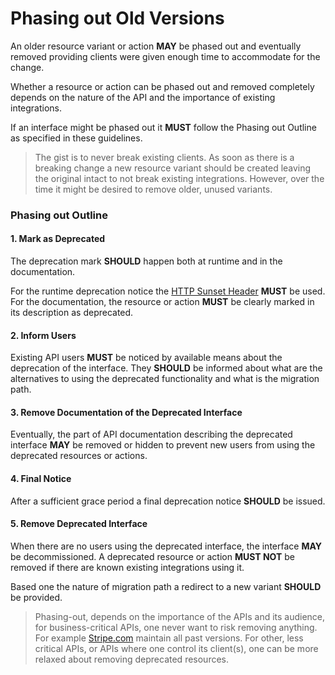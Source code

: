# Phasing out Old Versions

An older resource variant or action **MAY** be phased out and eventually removed providing clients were given enough time to accommodate for the change.

Whether a resource or action can be phased out and removed completely depends on the nature of the API and the importance of existing integrations. 

If an interface might be phased out it **MUST** follow the Phasing out Outline as specified in these guidelines. 

> The gist is to never break existing clients. As soon as there is a breaking change a new resource variant should be created leaving the original intact to not break existing integrations. However, over the time it might be desired to remove older, unused variants.

### Phasing out Outline

#### 1. Mark as Deprecated

The deprecation mark **SHOULD** happen both at runtime and in the documentation. 

For the runtime deprecation notice the  [HTTP Sunset Header](https://tools.ietf.org/id/draft-wilde-sunset-header-03.html) **MUST** be used. For the documentation, the resource or action **MUST** be clearly marked in its description as deprecated.

#### 2. Inform Users

Existing API users **MUST** be noticed by available means about the deprecation of the interface. They **SHOULD** be informed about what are the alternatives to using the deprecated functionality and what is the migration path.

#### 3. Remove Documentation of the Deprecated Interface

Eventually, the part of API documentation describing the deprecated interface **MAY** be removed or hidden to prevent new users from using the deprecated resources or actions. 

#### 4. Final Notice

After a sufficient grace period a final deprecation notice **SHOULD** be issued.

#### 5. Remove Deprecated Interface

When there are no users using the deprecated interface, the interface **MAY** be decommissioned. A deprecated resource or action **MUST NOT** be removed if there are known existing integrations using it.

Based one the nature of migration path a redirect to a new variant **SHOULD** be provided.

> Phasing-out, depends on the importance of the APIs and its audience, for business-critical APIs, one never want to risk removing anything. For example [Stripe.com](http://stripe.com/) maintain all past versions. For other, less critical APIs, or APIs where one control its client\(s\), one can be more relaxed about removing deprecated resources.

